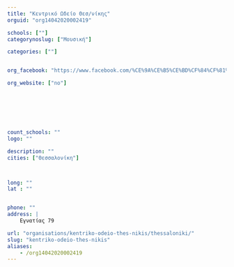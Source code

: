 ```yaml
---
title: "Κεντρικό Ωδείο Θεσ/νίκης"
orguid: "org14042020002419"

schools: [""]
categorynoslug: ["Μουσική"]

categories: [""]


org_facebook: "https://www.facebook.com/%CE%9A%CE%B5%CE%BD%CF%84%CF%81%CE%B9%CE%BA%CF%8C-%CE%A9%CE%B4%CE%B5%CE%AF%CE%BF-%CE%98%CE%B5%CF%83%CF%83%CE%B1%CE%BB%CE%BF%CE%BD%CE%AF%CE%BA%CE%B7%CF%82-473940336052898/"

org_website: ["no"]







count_schools: ""
logo: ""

description: ""
cities: ["Θεσσαλονίκη"]



long: ""
lat : ""


phone: ""
address: |
    Εγνατίας 79

url: "organisations/kentriko-odeio-thes-nikis/thessaloniki/"
slug: "kentriko-odeio-thes-nikis"
aliases:
    - /org14042020002419
---
```



